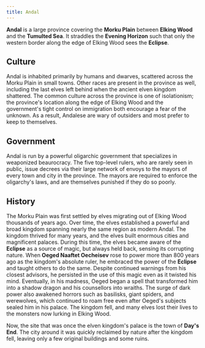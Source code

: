 ```yaml
---
title: Andal
---
```


**Andal** is a large province covering the **Morku Plain** between **Elking Wood** and the **Tumulted Sea**. It straddles the **Evening Horizon** such that only the western border along the edge of Elking Wood sees the **Eclipse**.

## Culture

Andal is inhabited primarily by humans and dwarves, scattered across the Morku Plain in small towns. Other races are present in the province as well, including the last elves left behind when the ancient elven kingdom shattered. The common culture across the province is one of isolationism; the province's location along the edge of Elking Wood and the government's tight control on immigration both encourage a fear of the unknown. As a result, Andalese are wary of outsiders and most prefer to keep to themselves.

## Government

Andal is run by a powerful oligarchic government that specializes in weaponized beaurocracy. The five top-level rulers, who are rarely seen in public, issue decrees via their large network of envoys to the mayors of every town and city in the province. The mayors are required to enforce the oligarchy's laws, and are themselves punished if they do so poorly.

## History

The Morku Plain was first settled by elves migrating out of Elking Wood thousands of years ago. Over time, the elves established a powerful and broad kingdom spanning nearly the same region as modern Andal. The kingdom thrived for many years, and the elves built enormous cities and magnificent palaces. During this time, the elves became aware of the **Eclipse** as a source of magic, but always held back, sensing its corrupting nature. When **Oeged Naaftet Oecheisev** rose to power more than 800 years ago as the kingdom's absolute ruler, he embraced the power of the **Eclipse** and taught others to do the same. Despite continued warnings from his closest advisors, he persisted in the use of this magic even as it twisted his mind. Eventually, in his madness, Oeged began a spell that transformed him into a shadow dragon and his counsellors into wraiths. The surge of dark power also awakened horrors such as basilisks, giant spiders, and werewolves, which continued to roam free even after Oeged's subjects sealed him in his palace. The kingdom fell, and many elves lost their lives to the monsters now lurking in Elking Wood.

Now, the site that was once the elven kingdom's palace is the town of **Day's End**. The city around it was quickly reclaimed by nature after the kingdom fell, leaving only a few original buildings and some ruins.
